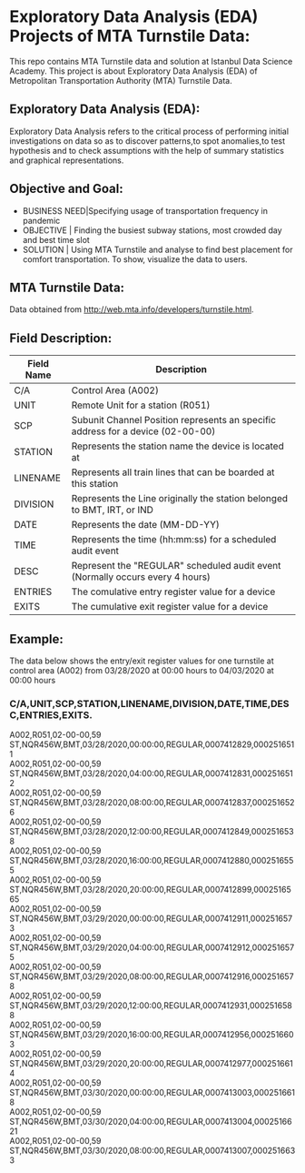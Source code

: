 # Exploratory Data Analysis (EDA) Projects of MTA Turnstile Data:

This repo contains MTA Turnstile data and solution at Istanbul Data Science Academy. This project is about Exploratory Data Analysis (EDA) of Metropolitan Transportation Authority (MTA) Turnstile Data.

## Exploratory Data Analysis (EDA):

Exploratory Data Analysis refers to the critical process of performing initial investigations on data so as to discover patterns,to spot anomalies,to test hypothesis and to check assumptions with the help of summary statistics and graphical representations.

## Objective and Goal:
* BUSINESS NEED|Specifying usage of transportation frequency in pandemic
* OBJECTIVE | Finding the busiest subway stations, most crowded day and best time slot
* SOLUTION | Using MTA Turnstile and analyse to find best placement for comfort transportation. To show, visualize the data to users.

## MTA Turnstile Data:
Data obtained from http://web.mta.info/developers/turnstile.html.
 
## Field Description:

| Field Name | Description                                                                     |
|------------|---------------------------------------------------------------------------------|
| C/A        | Control Area (A002)                                                             |
| UNIT       | Remote Unit for a station (R051)                                                |
| SCP        | Subunit Channel Position represents an specific address for a device (02-00-00) |
| STATION    | Represents the station name the device is located at                            |
| LINENAME   | Represents all train lines that can be boarded at this station                  |
| DIVISION   | Represents the Line originally the station belonged to BMT, IRT, or IND         |
| DATE       | Represents the date (MM-DD-YY)                                                  |
| TIME       | Represents the time (hh:mm:ss) for a scheduled audit event                      |
| DESC       | Represent the "REGULAR" scheduled audit event (Normally occurs every 4 hours)   |
| ENTRIES    | The comulative entry register value for a device                                |
| EXITS      | The cumulative exit register value for a device                                 |


## Example:

The data below shows the entry/exit register values for one turnstile at control area (A002) from 03/28/2020 at 00:00 hours to 04/03/2020 at 00:00 hours
### C/A,UNIT,SCP,STATION,LINENAME,DIVISION,DATE,TIME,DESC,ENTRIES,EXITS.<br>
A002,R051,02-00-00,59 ST,NQR456W,BMT,03/28/2020,00:00:00,REGULAR,0007412829,0002516511                                            
A002,R051,02-00-00,59 ST,NQR456W,BMT,03/28/2020,04:00:00,REGULAR,0007412831,0002516512                                            
A002,R051,02-00-00,59 ST,NQR456W,BMT,03/28/2020,08:00:00,REGULAR,0007412837,0002516526                                            
A002,R051,02-00-00,59 ST,NQR456W,BMT,03/28/2020,12:00:00,REGULAR,0007412849,0002516538                                            
A002,R051,02-00-00,59 ST,NQR456W,BMT,03/28/2020,16:00:00,REGULAR,0007412880,0002516555                                            
A002,R051,02-00-00,59 ST,NQR456W,BMT,03/28/2020,20:00:00,REGULAR,0007412899,0002516565                                            
A002,R051,02-00-00,59 ST,NQR456W,BMT,03/29/2020,00:00:00,REGULAR,0007412911,0002516573                                            
A002,R051,02-00-00,59 ST,NQR456W,BMT,03/29/2020,04:00:00,REGULAR,0007412912,0002516575                                            
A002,R051,02-00-00,59 ST,NQR456W,BMT,03/29/2020,08:00:00,REGULAR,0007412916,0002516578                                            
A002,R051,02-00-00,59 ST,NQR456W,BMT,03/29/2020,12:00:00,REGULAR,0007412931,0002516588                                            
A002,R051,02-00-00,59 ST,NQR456W,BMT,03/29/2020,16:00:00,REGULAR,0007412956,0002516603                                            
A002,R051,02-00-00,59 ST,NQR456W,BMT,03/29/2020,20:00:00,REGULAR,0007412977,0002516614                                            
A002,R051,02-00-00,59 ST,NQR456W,BMT,03/30/2020,00:00:00,REGULAR,0007413003,0002516618                                            
A002,R051,02-00-00,59 ST,NQR456W,BMT,03/30/2020,04:00:00,REGULAR,0007413004,0002516621                                            
A002,R051,02-00-00,59 ST,NQR456W,BMT,03/30/2020,08:00:00,REGULAR,0007413007,0002516633  
